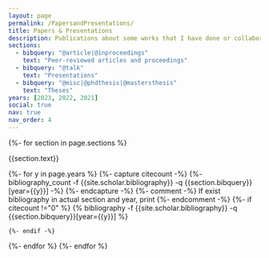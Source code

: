 ```yaml
---
layout: page
permalink: /PapersandPresentations/
title: Papers & Presentations
description: Publications about some works that I have done or collaborated with. You can download the documents to read them in full.
sections:
  - bibquery: "@article|@inproceedings"
    text: "Peer-reviewed articles and proceedings"
  - bibquery: "@talk"
    text: "Presentations"
  - bibquery: "@misc|@phdthesis|@mastersthesis"
    text: "Theses"
years: [2023, 2022, 2021]
social: true
nav: true
nav_order: 4
---
```


<div class="publications">

{%- for section in page.sections %}
  <a id="{{section.text}}"></a>
  <p class="bibtitle">{{section.text}}</p>
  {%- for y in page.years %}
    {%- capture citecount -%}
    {%- bibliography_count -f {{site.scholar.bibliography}} -q {{section.bibquery}}[year={{y}}] -%}
    {%- endcapture -%}
    {%- comment -%} If exist bibliography in actual section and year, print {%- endcomment -%}
    {%- if citecount !="0" %}
      <!--<h2 class="year">{{y}}</h2>-->
      {% bibliography -f {{site.scholar.bibliography}} -q {{section.bibquery}}[year={{y}}] %}

    {%- endif -%}

  {%- endfor %}
{%- endfor %}

</div>